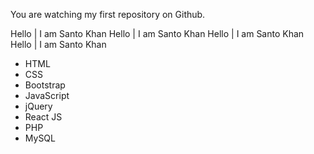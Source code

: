 You are watching my first repository on Github.

Hello | I am Santo Khan
Hello | I am Santo Khan
Hello | I am Santo Khan
Hello | I am Santo Khan

* HTML
* CSS
* Bootstrap
* JavaScript
* jQuery
* React JS
* PHP
* MySQL
